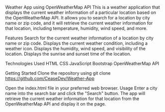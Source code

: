 Weather App using OpenWeatherMap API
This is a weather application that displays the current weather information of a particular location based on the OpenWeatherMap API. It allows you to search for a location by city name or zip code, and it will retrieve the current weather information for that location, including temperature, humidity, wind speed, and more.

Features
Search for the current weather information of a location by city name or zip code.
Displays the current weather condition, including a weather icon.
Displays the humidity, wind speed, and visibility of the location.
Displays the sunrise and sunset time of the location.

Technologies Used
HTML
CSS
JavaScript
Bootstrap
OpenWeatherMap API

Getting Started
Clone the repository using git clone https://github.com/CeaseDev/Weather-App


Open the index.html file in your preferred web browser.
Usage
Enter a city name into the search bar and click the "Search" button.
The app will retrieve the current weather information for that location from the OpenWeatherMap API and display it on the page.
